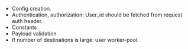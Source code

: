 * Config creation.
* Authentication, authorization: User_id should be fetched from request auth header.
* Constants
* Payload validation
* If number of destinations is large: user worker-pool.